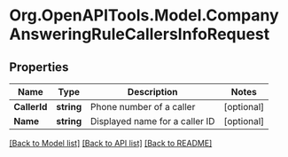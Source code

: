 
# Org.OpenAPITools.Model.CompanyAnsweringRuleCallersInfoRequest

## Properties

Name | Type | Description | Notes
------------ | ------------- | ------------- | -------------
**CallerId** | **string** | Phone number of a caller | [optional] 
**Name** | **string** | Displayed name for a caller ID | [optional] 

[[Back to Model list]](../README.md#documentation-for-models)
[[Back to API list]](../README.md#documentation-for-api-endpoints)
[[Back to README]](../README.md)

